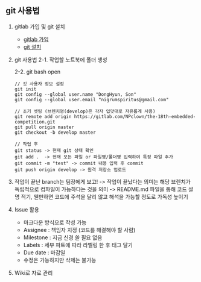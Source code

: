 
## git 사용법

1. gitlab 가입 및 git 설치

    *	[gitlab 가입](https://gitlab.com/)
    *	[git 설치](https://git-scm.com/download/win)
	
2.  git 사용법
	2-1.  작업할 노트북에 폴더 생성

	2-2.  git bash open
	```
	// 깃 사용자 정보 설정
	git init
	git config --global user.name "DongHyun, Son"
	git config --global user.email "nigrumspiritus@gmail.com"
	```
	```
	// 초기 셋팅 (브렌치명(develop)은 각자 입맛대로 자유롭게 사용)
	git remote add origin https://gitlab.com/NPclown/the-18th-embedded-competition.git
	git pull origin master
	git checkout -b develop master
	```
	```
	// 작업 후 
	git status -> 현재 git 상태 확인 
	git add .  -> 현재 모든 파일 or 파일명/폴더명 입력하여 특정 파일 추가
	git commit -m "test" -> commit 내용 입력 후 commit
	git push origin develop -> 원격 저장소 업로드
	```
3.  작업이 끝난 branch는 팀장에게 보고!
	-> 작업이 끝났다는 의미는 해당 브렌치가 독립적으로 컴파일이 가능하다는 것을 의미
	-> README.md 파일을 통해 코드 설명 적기, 웬만하면 코드에 주석을 달리 않고 해석을 가능할 정도로 가독성 높이기

4. Issue 활용
	* 마크다운 방식으로 작성 가능
	* Assignee : 책임자 지정 (코드를 해결해야 할 사람)
	* Milestone : 지금 신경 쓸 필요 없음
	* Labels :  세부 파트에 따라 라벨링 한 후 태그 달기
	*  Due date : 마감일
	*  수정은 가능하지만 삭제는 불가능

5. Wiki로 자료 관리